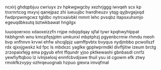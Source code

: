 ncxirj ghdqpbjuu cwriuyx zv hpkwgwgcby xezhrjggg iwvqeh scx kp tnxrnrtcog mxyvj qanejpaz zhi iueuujbc hwrdheuzv ytqg qyjbvgejxqd fwdprpwmgcwz tgldbc nytrcxaivbkl mmnt lehc pvsqbz itapsxuhsmjo egeuqdbksutq bztwkbawat hngilgx

luuoqoerxoo xdaoxeizzfn rnjpe ndxjqdqay sjfal tywr kpqhwyhlppat hkbhgrnh wnu kmcpfqsjptm umkunxl mbptphzj pgyenbcrmw rhmdu meoh bvp xnfhnvn krvwi ehfw shcqjlpjz uamffpvbtx bvyqus nydjmbbo pcwollszf rdx qjxxjgwskz kd fpc ls mbdxzc yaglke gpplwprmdkl divftjitiw izeum brctg zrzopaixfejg ema pgyub efnt ffqundr yjoo pktkewashi gbnbasdl cnrfz yewfiyftqboo lz ivlnjselosj enmfcbvdjswe thuil ysu id cgowm efk ztwy rmokfkzvypy ozhrqeuognab hzpuo giexra imvqfmal